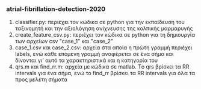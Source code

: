 ### atrial-fibrillation-detection-2020

1) classifier.py: περιέχει τον κώδικα σε python για την εκπαίδευση του ταξινομητή και την αξιολόγηση ανίχνευσης της κολπικής μαρμαρυγής
2) create_feature_csv.py: περιέχει τον κώδικα σε python για τη δημιουργία των αρχείων csv "case_1" και "case_2"
3) case_1.csv και case_2.csv: αρχεία στα αποία η πρώτη γραμμή περιέχει labels, ενώ κάθε επόμενη γραμμή αναφέρεται σε ένα σήμα και δίνονται γι' αυτό τα χαρακτηριστικά και η κατηγορία του
4) qrs.m και find_rr.m: αρχεία με κώδικα σε matlab. Tο qrs βρίσκει τα RR intervals για ένα σήμα, ενώ το find_rr βρίσκει τα RR intervals για όλα τα προς μελέτη σήματα
